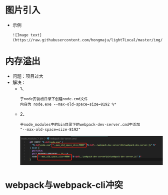 #   图片引入
*   示例
    ```
    ![Image text](https://raw.githubusercontent.com/hongmaju/light7Local/master/img/productShow/20170518152848.png)
    ```
#   内存溢出
*   问题：项目过大
*   解决：
    *   1、
        ```
        于node安装根目录下创建node.cmd文件
        内容为 node.exe --max-old-space=size=8192 %*
        ```
    *   2、
        ```
        于node_modules中的bin目录下的webpack-dev-server.cmd中添加
        "--max-old-space=size-8192"
        ```
        ![Image 联通软件研究院项目中的写法](https://github.com/eqst/learningRecord/blob/main/%E5%BC%80%E5%8F%91%E4%B8%AD%E7%A2%B0%E5%88%B0%E7%9A%84%E9%97%AE%E9%A2%98/img/000001.png)
#   webpack与webpack-cli冲突
